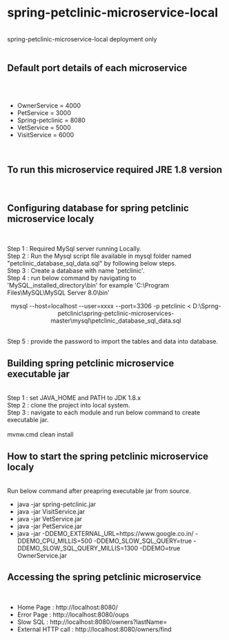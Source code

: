 # spring-petclinic-microservice-local
<br>
spring-petclinic-microservice-local deployment only
<br>
<br>
<h2>Default port details of each microservice</h2>
<br>
<br>
<ul>
  <li>OwnerService = 4000</li>
  <li>PetService = 3000</li>
  <li>Spring-petclinic = 8080</li>
  <li>VetService = 5000</li>
  <li>VisitService = 6000</li>
</ul>
<br>
<h2>To run this microservice required JRE 1.8 version</h2>
<br>

<h2>Configuring database for spring petclinic microservice localy</h2>
<br>

Step 1 : Required MySql server running Locally.
<br>
Step 2 : Run the Mysql script file available in mysql folder named "petclinic_database_sql_data.sql" by following below steps.
<br>
Step 3 : Create a database with name 'petclinic'. 
<br>
Step 4 : run below command by navigating to 'MySQL_installed_directory\bin' for example 'C:\Program Files\MySQL\MySQL Server 8.0\bin'
<br>
<p style="text-align:center"> mysql --host=localhost --user=xxxx --port=3306 -p petclinic < D:\Sprng-petclinic\spring-petclinic-microservices-master\mysql\petclinic_database_sql_data.sql </p>
<br>
Step 5 : provide the password to import the tables and data into database.
<br>

<h2>Building spring petclinic microservice executable jar</h2>
<br>
Step 1 : set JAVA_HOME and PATH to JDK 1.8.x
<br>
Step 2 : clone the project into local system.
<br>
Step 3 : navigate to each module and run below command to create executable jar.
<br>
<br>
mvnw.cmd clean install
<br>
<h2>How to start the spring petclinic microservice localy</h2>
<br>
Run below command after preapring executable jar from source. 
<br>
<ul>
  <li>java -jar spring-petclinic.jar</li>
  <li>java -jar VisitService.jar</li>
  <li>java -jar VetService.jar</li>
  <li>java -jar PetService.jar</li>
  <li>java -jar -DDEMO_EXTERNAL_URL=https://www.google.co.in/ -DDEMO_CPU_MILLIS=500 -DDEMO_SLOW_SQL_QUERY=true -DDEMO_SLOW_SQL_QUERY_MILLIS=1300 -DDEMO=true OwnerService.jar</li>
</ul>

<h2>Accessing the spring petclinic microservice</h2>
<br>
<ul>
  <li>Home Page : http://localhost:8080/</li>
  <li>Error Page : http://localhost:8080/oups</li>
  <li>Slow SQL : http://localhost:8080/owners?lastName=</li>
  <li>External HTTP call : http://localhost:8080/owners/find</li>
</ul>






